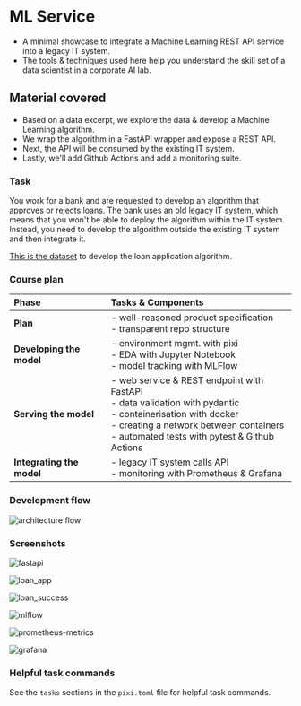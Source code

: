 # ML Service

- A minimal showcase to integrate a Machine Learning
  REST API service into a legacy IT system.
- The tools & techniques used here help you understand the
  skill set of a data scientist in a corporate AI lab.

## Material covered

- Based on a data excerpt, we explore the data & develop a Machine Learning algorithm.
- We wrap the algorithm in a FastAPI wrapper and expose a REST API.
- Next, the API will be consumed by the existing IT system.
- Lastly, we'll add Github Actions and add a monitoring suite.

### Task

You work for a bank and are requested to develop an algorithm that approves
or rejects loans. The bank uses an old legacy IT system, which means that
you won't be able to deploy the algorithm within the IT system. Instead,
you need to develop the algorithm outside the existing IT system
and then integrate it.

[This is the dataset](https://www.kaggle.com/datasets/anishdevedward/loan-approval-dataset)
to develop the loan application algorithm.

### Course plan

| Phase | Tasks & Components |
| :--- | :--- |
| **Plan** | - well-reasoned product specification<br> - transparent repo structure |
| **Developing the model** | - environment mgmt. with pixi<br>- EDA with Jupyter Notebook<br>- model tracking with MLFlow |
| **Serving the model** | - web service & REST endpoint with FastAPI<br>- data validation with pydantic<br>- containerisation with docker<br>- creating a network between containers<br>- automated tests with pytest & Github Actions |
| **Integrating the model** | - legacy IT system calls API<br>- monitoring with Prometheus & Grafana |

### Development flow

![architecture flow](./docs/imgs/25_10-architecture.png)

### Screenshots

![fastapi](./docs/imgs/screenshot-api.png)

![loan_app](./docs/imgs/screenshot-loan_app.png)

![loan_success](./docs/imgs/screenshot-loan-success.png)

![mlflow](./docs/imgs/screenshot-mlflow.png)

![prometheus-metrics](./docs/imgs/screenshot-prometheus-metrics.png)

![grafana](./docs/imgs/screenshot-grafana.png)

### Helpful task commands

See the `tasks` sections in the `pixi.toml` file for helpful task commands.
